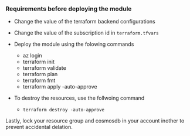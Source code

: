 ### Requirements before deploying the module

* Change the value of the terraform backend configurations
* Change the value of the subscription id in `terraform.tfvars`
* Deploy the module using the folowing commands

    * az login
    * terraform init
    * terraform validate
    * terraform plan
    * terraform fmt
    * terraform apply -auto-approve

* To destroy the resources, use the follwoing command

    * `terraform destroy -auto-approve`

Lastly, lock your resource group and cosmosdb in your account inother to prevent accidental delation.